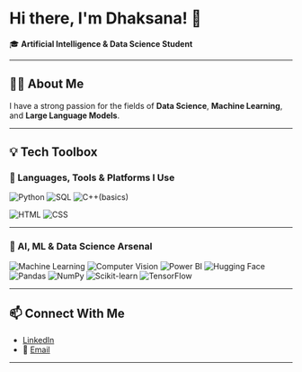 # Hi there, I'm Dhaksana! 👋

🎓 **Artificial Intelligence & Data Science Student**  

---

## 👩‍💻 About Me

I have a strong passion for the fields of **Data Science**, **Machine Learning**, and **Large Language Models**.

---

## 💡 Tech Toolbox

### 🧰 Languages, Tools & Platforms I Use

![Python](https://img.shields.io/badge/PYTHON-3776AB?style=for-the-badge&logo=python&logoColor=white)
![SQL](https://img.shields.io/badge/SQL-4479A1?style=for-the-badge&logo=mysql&logoColor=white)
![C++(basics)](https://img.shields.io/badge/C++-00599C?style=for-the-badge&logo=c%2B%2B&logoColor=white)

![HTML](https://img.shields.io/badge/HTML5-E34F26?style=for-the-badge&logo=html5&logoColor=white)
![CSS](https://img.shields.io/badge/CSS3-1572B6?style=for-the-badge&logo=css3&logoColor=white)

---

### 🤖 AI, ML & Data Science Arsenal

![Machine Learning](https://img.shields.io/badge/MACHINE%20LEARNING-FF6F00?style=for-the-badge&logo=google&logoColor=white)
![Computer Vision](https://img.shields.io/badge/COMPUTER%20VISION-00796B?style=for-the-badge&logo=openvino&logoColor=white)
![Power BI](https://img.shields.io/badge/POWER%20BI-F2C811?style=for-the-badge&logo=powerbi&logoColor=black)
![Hugging Face](https://img.shields.io/badge/HUGGING%20FACE-FFD21F?style=for-the-badge&logo=huggingface&logoColor=black)
![Pandas](https://img.shields.io/badge/PANDAS-150458?style=for-the-badge&logo=pandas&logoColor=white)
![NumPy](https://img.shields.io/badge/NUMPY-013243?style=for-the-badge&logo=numpy&logoColor=white)
![Scikit-learn](https://img.shields.io/badge/SCIKIT--LEARN-F7931E?style=for-the-badge&logo=scikit-learn&logoColor=white)
![TensorFlow](https://img.shields.io/badge/TENSORFLOW-FF6F00?style=for-the-badge&logo=tensorflow&logoColor=white)

---

## 📫 Connect With Me

- [LinkedIn](https://in.linkedin.com/in/dhaksana-n-51644625a)  
- 📧 [Email](mailto:dhaksananataraj@gmail.com)

---
<!--
Feel free to add GitHub stats, a fun fact, or your favorite quote here!
-->
